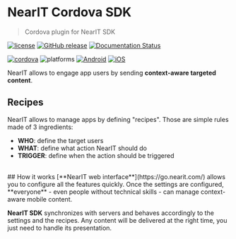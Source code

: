 # NearIT Cordova SDK
> Cordova plugin for NearIT SDK

[![license](https://img.shields.io/github/license/nearit/Cordova-SDK.svg)](LICENSE)
[![GitHub release](https://img.shields.io/github/release/nearit/Cordova-SDK.svg)](https://github.com/nearit/Cordova-SDK/releases)
[![Documentation Status](https://readthedocs.org/projects/nearit-cordova-sdk/badge/?version=latest)](http://nearit-cordova-sdk.readthedocs.io/en/latest/?badge=latest)

[![cordova](https://img.shields.io/badge/Cordova-6.0.0-green.svg)](https://cordova.apache.org/)
![platforms](https://img.shields.io/badge/platforms-Android%20%7C%20iOS-brightgreen.svg)
[![Android](https://img.shields.io/badge/Android-15-blue.svg)](https://developer.android.com/about/dashboards/index.html#Platform)
[![iOS](https://img.shields.io/badge/iOS-9-blue.svg)](https://developer.apple.com/ios/)

NearIT allows to engage app users by sending **context-aware targeted content**.

## Recipes
NearIT allows to manage apps by defining "recipes". Those are simple rules made of 3 ingredients:

* **WHO**: define the target users
* **WHAT**: define what action NearIT should do
* **TRIGGER**: define when the action should be triggered

<br>
## How it works
[**NearIT web interface**](https://go.nearit.com/) allows you to configure all the features quickly.
Once the settings are configured, **everyone** - even people without technical skills - can manage context-aware mobile content.

**NearIT SDK** synchronizes with servers and behaves accordingly to the settings and the recipes. Any content will be delivered at the right time, you just need to handle its presentation.
